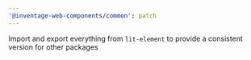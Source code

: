 ```yaml
---
'@inventage-web-components/common': patch
---
```


Import and export everything from `lit-element` to provide a consistent version for other packages
